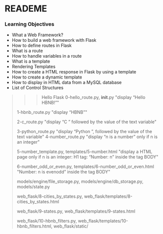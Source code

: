 #   READEME
### Learning Objectives
 - What a Web Framework?
 - How to build a web framework with Flask
 - How to define routes in Flask
 - What is a route
 - How to handle variables in a route
 - What is a template
 - Rendering Templates
 - How to create a HTML response in Flask by using a template
 - How to create a dynamic template
 - How to display in HTML data from a MySQL database
 - List of Control Structures

  >>> Hello Flask
  > 0-hello_route.py, __init__.py "display “Hello HBNB!”"
  >
  > 1-hbnb_route.py "display “HBNB”"
  >
  > 2-c_route.py "display “C ” followed by the value of the text variable"
  >
  > 3-python_route.py "display “Python ”, followed by the value of the text variable"
  > 4-number_route.py "display “n is a number” only if n is an integer"
  >
  > 5-number_template.py, templates/5-number.html "display a HTML page only if n is an integer: H1 tag: “Number: n” inside the tag BODY"
  >
  > 6-number_odd_or_even.py, templates/6-number_odd_or_even.html "Number: n is evenodd” inside the tag BODY"
  >
  > models/engine/file_storage.py, models/engine/db_storage.py, models/state.py
  >
  > web_flask/8-cities_by_states.py, web_flask/templates/8-cities_by_states.html
  >
  > web_flask/9-states.py, web_flask/templates/9-states.html
  >
  > web_flask/10-hbnb_filters.py, web_flask/templates/10-hbnb_filters.html, web_flask/static/
  >
